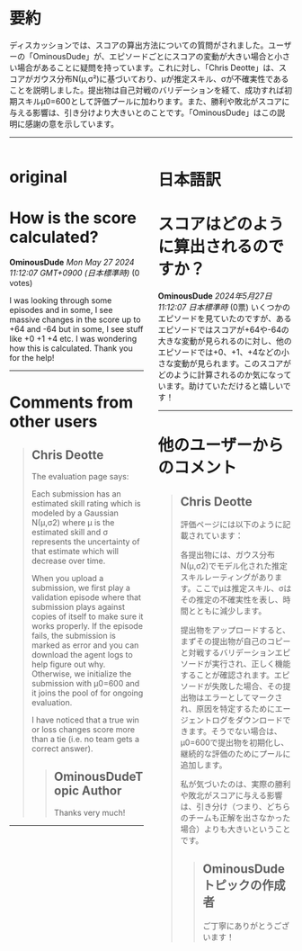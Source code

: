 # 要約 
ディスカッションでは、スコアの算出方法についての質問がされました。ユーザーの「OminousDude」が、エピソードごとにスコアの変動が大きい場合と小さい場合があることに疑問を持っています。これに対し、「Chris Deotte」は、スコアがガウス分布N(μ,σ²)に基づいており、μが推定スキル、σが不確実性であることを説明しました。提出物は自己対戦のバリデーションを経て、成功すれば初期スキルμ0=600として評価プールに加わります。また、勝利や敗北がスコアに与える影響は、引き分けより大きいとのことです。「OminousDude」はこの説明に感謝の意を示しています。

---


<style>
.column-left{
  float: left;
  width: 47.5%;
  text-align: left;
}
.column-right{
  float: right;
  width: 47.5%;
  text-align: left;
}
.column-one{
  float: left;
  width: 100%;
  text-align: left;
}
</style>


<div class="column-left">

# original

# How is the score calculated?

**OminousDude** *Mon May 27 2024 11:12:07 GMT+0900 (日本標準時)* (0 votes)

I was looking through some episodes and in some, I see massive changes in the score up to +64 and -64 but in some, I see stuff like +0 +1 +4 etc. I was wondering how this is calculated. Thank you for the help!



---

 # Comments from other users

> ## Chris Deotte
> 
> The evaluation page says:
> 
> Each submission has an estimated skill rating which is modeled by a Gaussian N(μ,σ2) where μ is the estimated skill and σ represents the uncertainty of that estimate which will decrease over time.
> 
> When you upload a submission, we first play a validation episode where that submission plays against copies of itself to make sure it works properly. If the episode fails, the submission is marked as error and you can download the agent logs to help figure out why. Otherwise, we initialize the submission with μ0=600 and it joins the pool of for ongoing evaluation.
> 
> I have noticed that a true win or loss changes score more than a tie (i.e. no team gets a correct answer).
> 
> 
> 
> > ## OminousDudeTopic Author
> > 
> > Thanks very much!
> > 
> > 
> > 


---



</div>
<div class="column-right">

# 日本語訳

# スコアはどのように算出されるのですか？
**OminousDude** *2024年5月27日 11:12:07 日本標準時* (0票)
いくつかのエピソードを見ていたのですが、あるエピソードではスコアが+64や-64の大きな変動が見られるのに対し、他のエピソードでは+0、+1、+4などの小さな変動が見られます。このスコアがどのように計算されるのか気になっています。助けていただけると嬉しいです！

---
 # 他のユーザーからのコメント
> ## Chris Deotte
> 
> 評価ページには以下のように記載されています：
> 
> 各提出物には、ガウス分布N(μ,σ2)でモデル化された推定スキルレーティングがあります。ここでμは推定スキル、σはその推定の不確実性を表し、時間とともに減少します。
> 
> 提出物をアップロードすると、まずその提出物が自己のコピーと対戦するバリデーションエピソードが実行され、正しく機能することが確認されます。エピソードが失敗した場合、その提出物はエラーとしてマークされ、原因を特定するためにエージェントログをダウンロードできます。そうでない場合は、μ0=600で提出物を初期化し、継続的な評価のためにプールに追加します。
> 
> 私が気づいたのは、実際の勝利や敗北がスコアに与える影響は、引き分け（つまり、どちらのチームも正解を出さなかった場合）よりも大きいということです。
> 
> > ## OminousDudeトピックの作成者
> > 
> > ご丁寧にありがとうございます！
> > 
> > >


</div>